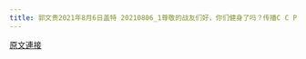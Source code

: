 ```yaml
---
title: 郭文贵2021年8月6日盖特 20210806_1尊敬的战友们好，你们健身了吗？传播C C P病毒．郑州人祸．香港危机真相了吗？一切都已经开始。
---
```


[原文連接](https://gnews.org/ThreadView/53481541)



